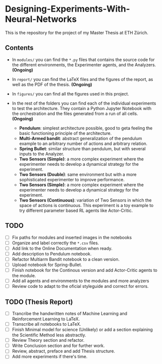 # Designing-Experiments-With-Neural-Networks

This is the repository for the project of my Master Thesis at ETH Zürich.

## Contents

- In `modules/` you can find the `*.py` files that contains the source code
for the different environments, the Experimenter agents, and the Analyzers. 
  **(Ongoing)**
- In `report/` you can find the LaTeX files and the figures of the report, as
well as the PDF of the thesis.   **(Ongoing)**

- In `figures/` you can find all the figures used in this project.

- In the rest of the folders you can find each of the individual experiments 
to test the architecture. They contain a Python Jupyter Notebook with the
orchestration and the files generated from a run of all cells.   **(Ongoing)**

  - **Pendulum**: simplest architecture possible, good to geta feeling the basic
  functioning principle of the architecture.
  - **Multi-Armed bandit**: abstract generalization of the pendulum example to 
  an arbitrary number of actions and arbitrary relation.
  - **Spring Bullet**: similar structure than pendulum, but with several
  inputs to the Analyzer.
  - **Two Sensors (Simple)**: a more complex experiment where the experimenter
  needs to develop a dynamical strategy for the experiment.
  - **Two Sensors (Double)**: same environment but with a more sophisticated
  experimenter to improve performance.
  - **Two Sensors (Simple)**: a more complex experiment where the experimenter
  needs to develop a dynamical strategy for the experiment.
  - **Two Sensors (Continuous)**: variation of Two Sensors in which the space
  of actions is continuous. This experiment is a toy example to try different
  parameter based RL agents like Actor-Critic.

## TODO

- [ ] Fix paths for modules and inserted images in the notebooks
- [ ] Organize and label correctly the `*.csv` files.
- [ ] Add link to the Online Documentation when ready.
- [ ] Add description to Pendulum notebook.
- [ ] Refactor Multiarm Bandit notebook to a clean version.
- [ ] Upload notebook for Spring-Bullet.
- [ ] Finish notebook for the Continous version and add Actor-Critic agents to the module.
- [ ] Add all agents and environments to the modules and more analyzers
- [ ] Review code to adapt to the oficial styleguide and correct for errors.

## TODO (Thesis Report)

- [ ] Trancribe the handwritten notes of Machine Learning and Reinforcement Learning to LaTeX.
- [ ] Transcribe all notebooks to LaTeX.
- [ ] Finish Minimal model for science (Unlikely) or add a section explaining the Scientific Method less abstractly. 
- [ ] Review Theory section and refactor.
- [ ] Write Conclusion section and for further work.
- [ ] Review, abstract, preface and add Thesis structure.
- [ ] Add more experiments if there's time.
